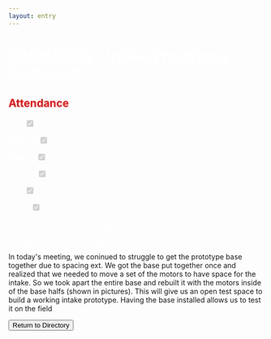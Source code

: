 ```yaml
---
layout: entry
---
```

<h1> <span style="color:white">09/06/2022 - Intake Prototypes Continued</span> </h1>

<h2 class="attendance"> <span style="color:red"> Attendance</span> </h2>

<p> </p>

<label class="container" style="color:white">Alex
  <input type="checkbox" disabled checked="checked">
  <span class="checkmark"></span>
</label>

<label class="container" style="color:white">Brayden
  <input type="checkbox" disabled checked="checked">
  <span class="checkmark"></span>
</label>

<label class="container" style="color:white">Malachi
  <input type="checkbox" disabled checked="checked">
  <span class="checkmark"></span>
</label>

<label class="container" style="color:white">Michael
  <input type="checkbox" disabled checked="checked">
  <span class="checkmark"></span>
</label>

<label class="container" style="color:white">Tate
  <input type="checkbox" disabled checked="checked">
  <span class="checkmark"></span>
</label>

<label class="container" style="color:white">Taven
  <input type="checkbox" disabled checked="checked">
  <span class="checkmark"></span>
</label>
<p style="color:white">(Objectives) During today's meeting, We will be continuing our work on our intake prototype, hopefully finishing our base (drivetrain) and at least getting a frame of the intake put together</p>
<p style="color=white">In today's meeting, we coninued to struggle to get the prototype base together due to spacing ext. We got the base put together once and realized that we needed to move a set of the motors to have space for the intake. So we took apart the entire base and rebuilt it with the motors inside of the base halfs (shown in pictures). This will give us an open test space to build a working intake prototype. Having the base installed allows us to test it on the field</p>
<a href="https://robotics.oavr.net/Directory">
<button class="return" type="button">Return to Directory</button>
</a>